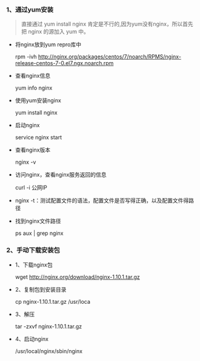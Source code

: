 ### 1、通过yum安装
> 直接通过 yum install nginx 肯定是不行的,因为yum没有nginx，所以首先把 nginx 的源加入 yum 中。

- 将nginx放到yum repro库中

    rpm -ivh http://nginx.org/packages/centos/7/noarch/RPMS/nginx-release-centos-7-0.el7.ngx.noarch.rpm

- 查看nginx信息

    yum info nginx

- 使用yum安装nginx

    yum install nginx

- 启动nginx

    service nginx start

- 查看nginx版本

    nginx -v

- 访问nginx，查看nginx服务返回的信息

    curl -i 公网IP

- nginx -t：测试配置文件的语法，配置文件是否写得正确，以及配置文件得路径

- 找到nginx文件路径

    ps aux | grep nginx


### 2、手动下载安装包
- 1、下载nginx包

    wget http://nginx.org/download/nginx-1.10.1.tar.gz

- 2、复制包到安装目录

    cp nginx-1.10.1.tar.gz /usr/loca

- 3、解压

    tar -zxvf nginx-1.10.1.tar.gz

- 4、启动nginx

     /usr/local/nginx/sbin/nginx

